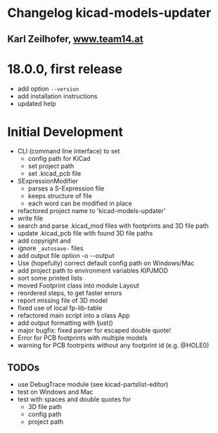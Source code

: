 Changelog kicad-models-updater
==============================
Karl Zeilhofer, www.team14.at
------------------------------


# 18.0.0, first release
* add option `--version`
* add installation instructions
* updated help

# Initial Development
* CLI (command line interface) to set
  * config path for KiCad
  * set project path
  * set .kicad_pcb file
* SExpressionModifier
  * parses a S-Expression file
  * keeps structure of file
  * each word can be modified in place
* refactored project name to 'kicad-models-updater'
* write file
* search and parse .kicad_mod files with footprints and 3D file path
* update .kicad_pcb file with found 3D file paths
* add copyright and
* ignore `_autosave-` files
* add output file option -o --output
* Use (hopefully) correct default config path on Windows/Mac
* add project path to environment variables KIPJMOD
* sort some printed lists
* moved Footprint class into module Layout
* reordered steps, to get faster errors
* report missing file of 3D model
* fixed use of local fp-lib-table
* refactored main script into a class App
* add output formatting with ljust()
* major bugfix: fixed parser for escaped double quote!
* Error for PCB footprints with multiple models
* warning for PCB footrpints without any footprint id (e.g. @HOLE0)

## TODOs
* use DebugTrace module (see kicad-partslist-editor)
* test on Windows and Mac
* test with spaces and double quotes for
  * 3D file path
  * config path
  * project path
